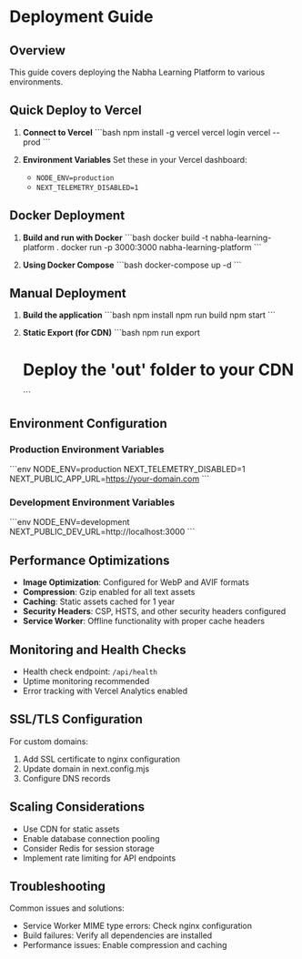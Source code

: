# Deployment Guide

## Overview
This guide covers deploying the Nabha Learning Platform to various environments.

## Quick Deploy to Vercel

1. **Connect to Vercel**
   \`\`\`bash
   npm install -g vercel
   vercel login
   vercel --prod
   \`\`\`

2. **Environment Variables**
   Set these in your Vercel dashboard:
   - `NODE_ENV=production`
   - `NEXT_TELEMETRY_DISABLED=1`

## Docker Deployment

1. **Build and run with Docker**
   \`\`\`bash
   docker build -t nabha-learning-platform .
   docker run -p 3000:3000 nabha-learning-platform
   \`\`\`

2. **Using Docker Compose**
   \`\`\`bash
   docker-compose up -d
   \`\`\`

## Manual Deployment

1. **Build the application**
   \`\`\`bash
   npm install
   npm run build
   npm start
   \`\`\`

2. **Static Export (for CDN)**
   \`\`\`bash
   npm run export
   # Deploy the 'out' folder to your CDN
   \`\`\`

## Environment Configuration

### Production Environment Variables
\`\`\`env
NODE_ENV=production
NEXT_TELEMETRY_DISABLED=1
NEXT_PUBLIC_APP_URL=https://your-domain.com
\`\`\`

### Development Environment Variables
\`\`\`env
NODE_ENV=development
NEXT_PUBLIC_DEV_URL=http://localhost:3000
\`\`\`

## Performance Optimizations

- **Image Optimization**: Configured for WebP and AVIF formats
- **Compression**: Gzip enabled for all text assets
- **Caching**: Static assets cached for 1 year
- **Security Headers**: CSP, HSTS, and other security headers configured
- **Service Worker**: Offline functionality with proper cache headers

## Monitoring and Health Checks

- Health check endpoint: `/api/health`
- Uptime monitoring recommended
- Error tracking with Vercel Analytics enabled

## SSL/TLS Configuration

For custom domains:
1. Add SSL certificate to nginx configuration
2. Update domain in next.config.mjs
3. Configure DNS records

## Scaling Considerations

- Use CDN for static assets
- Enable database connection pooling
- Consider Redis for session storage
- Implement rate limiting for API endpoints

## Troubleshooting

Common issues and solutions:
- Service Worker MIME type errors: Check nginx configuration
- Build failures: Verify all dependencies are installed
- Performance issues: Enable compression and caching

